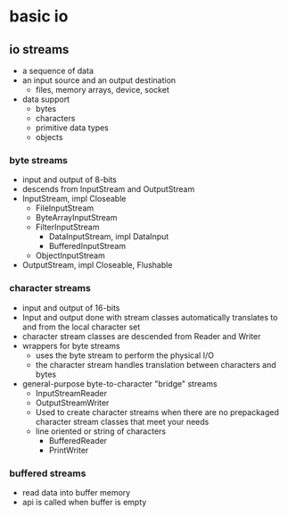 # basic io
## io streams
- a sequence of data
- an input source and an output destination
    - files, memory arrays, device, socket
- data support
    - bytes
    - characters
    - primitive data types
    - objects

### byte streams
- input and output of 8-bits
- descends from InputStream and OutputStream
- InputStream, impl Closeable
    - FileInputStream
    - ByteArrayInputStream
    - FilterInputStream
        - DataInputStream, impl DataInput
        - BufferedInputStream
    - ObjectInputStream
- OutputStream, impl Closeable, Flushable

### character streams
- input and output of 16-bits
- Input and output done with stream classes automatically translates to and from the local character set
- character stream classes are descended from Reader and Writer
- wrappers for byte streams
    - uses the byte stream to perform the physical I/O
    - the character stream handles translation between characters and bytes
- general-purpose byte-to-character "bridge" streams
    - InputStreamReader
    - OutputStreamWriter
    - Used to create character streams when there are no prepackaged character stream classes that meet your needs
    - line oriented or string of characters
        - BufferedReader
        - PrintWriter

### buffered streams
- read data into buffer memory
- api is called when buffer is empty